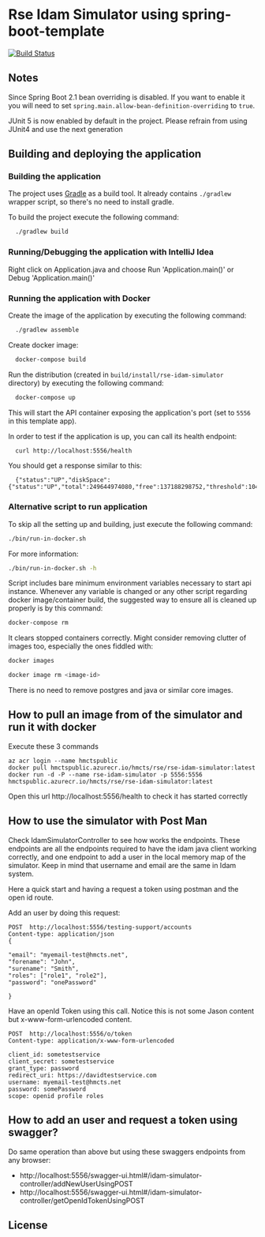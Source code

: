 # Rse Idam Simulator using spring-boot-template

[![Build Status](https://travis-ci.org/hmcts/spring-boot-template.svg?branch=master)](https://travis-ci.org/hmcts/spring-boot-template)

## Notes

Since Spring Boot 2.1 bean overriding is disabled. If you want to enable it you will need to set `spring.main.allow-bean-definition-overriding` to `true`.

JUnit 5 is now enabled by default in the project. Please refrain from using JUnit4 and use the next generation

## Building and deploying the application

### Building the application

The project uses [Gradle](https://gradle.org) as a build tool. It already contains
`./gradlew` wrapper script, so there's no need to install gradle.

To build the project execute the following command:

```bash
  ./gradlew build
```

### Running/Debugging the application with IntelliJ Idea
Right click on Application.java and choose Run 'Application.main()' or Debug 'Application.main()'

### Running the application with Docker

Create the image of the application by executing the following command:

```bash
  ./gradlew assemble
```

Create docker image:

```bash
  docker-compose build
```

Run the distribution (created in `build/install/rse-idam-simulator` directory)
by executing the following command:

```bash
  docker-compose up
```

This will start the API container exposing the application's port
(set to `5556` in this template app).

In order to test if the application is up, you can call its health endpoint:

```bash
  curl http://localhost:5556/health
```

You should get a response similar to this:

```
  {"status":"UP","diskSpace":{"status":"UP","total":249644974080,"free":137188298752,"threshold":10485760}}
```

### Alternative script to run application

To skip all the setting up and building, just execute the following command:

```bash
./bin/run-in-docker.sh
```

For more information:

```bash
./bin/run-in-docker.sh -h
```

Script includes bare minimum environment variables necessary to start api instance. Whenever any variable is changed or any other script regarding docker image/container build, the suggested way to ensure all is cleaned up properly is by this command:

```bash
docker-compose rm
```

It clears stopped containers correctly. Might consider removing clutter of images too, especially the ones fiddled with:

```bash
docker images

docker image rm <image-id>
```

There is no need to remove postgres and java or similar core images.

## How to pull an image from of the simulator and run it with docker
Execute these 3 commands
```
az acr login --name hmctspublic
docker pull hmctspublic.azurecr.io/hmcts/rse/rse-idam-simulator:latest
docker run -d -P --name rse-idam-simulator -p 5556:5556 hmctspublic.azurecr.io/hmcts/rse/rse-idam-simulator:latest
```

Open this url http://localhost:5556/health to check it has started correctly

## How to use the simulator with Post Man
Check IdamSimulatorController to see how works the endpoints. These endpoints are all the endpoints required to have the idam java client working correctly,
and one endpoint to add a user in the local memory map of the simulator. Keep in mind that username and email are the same in Idam system.

Here a quick start and having a request a token using postman and the open id route.

Add an user by doing this request:
```
POST  http://localhost:5556/testing-support/accounts
Content-type: application/json
{

"email": "myemail-test@hmcts.net",
"forename": "John",
"surename": "Smith",
"roles": ["role1", "role2"],
"password": "onePassword"

}
```

Have an openId Token using this call. Notice this is not some Jason content but x-www-form-urlencoded content.
```
POST  http://localhost:5556/o/token
Content-type: application/x-www-form-urlencoded

client_id: sometestservice
client_secret: sometestservice
grant_type: password
redirect_uri: https://davidtestservice.com
username: myemail-test@hmcts.net
password: somePassword
scope: openid profile roles
```

## How to add an user and request a token using swagger?
Do same operation than above but using these swaggers endpoints from any browser:
- http://localhost:5556/swagger-ui.html#/idam-simulator-controller/addNewUserUsingPOST
- http://localhost:5556/swagger-ui.html#/idam-simulator-controller/getOpenIdTokenUsingPOST

## License

